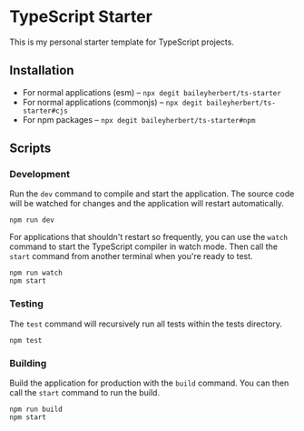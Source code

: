 # TypeScript Starter

This is my personal starter template for TypeScript projects.

## Installation

- For normal applications (esm) – `npx degit baileyherbert/ts-starter`
- For normal applications (commonjs) – `npx degit baileyherbert/ts-starter#cjs`
- For npm packages – `npx degit baileyherbert/ts-starter#npm`

## Scripts

### Development

Run the `dev` command to compile and start the application. The source code will be watched for changes and the application will restart automatically.

```
npm run dev
```

For applications that shouldn't restart so frequently, you can use the `watch` command to start the TypeScript compiler in watch mode. Then call the `start` command from another terminal when you're ready to test.

```
npm run watch
npm start
```

### Testing

The `test` command will recursively run all tests within the tests directory.

```
npm test
```

### Building

Build the application for production with the `build` command. You can then call the `start` command to run the build.

```
npm run build
npm start
```
